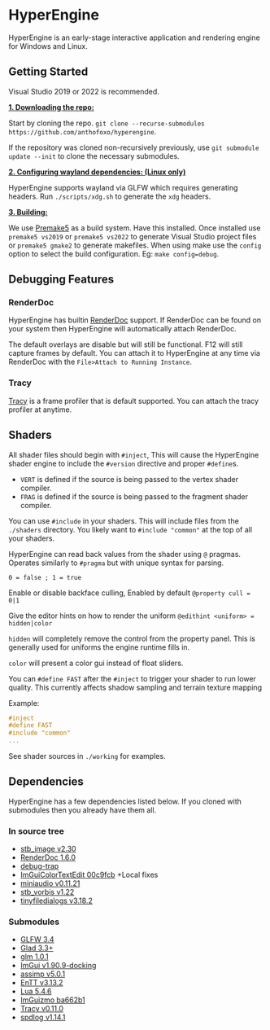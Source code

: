 # HyperEngine
HyperEngine is an early-stage interactive application and rendering engine for Windows and Linux.

## Getting Started
Visual Studio 2019 or 2022 is recommended.

<ins>**1. Downloading the repo:**</ins>

Start by cloning the repo. `git clone --recurse-submodules https://github.com/anthofoxo/hyperengine`.

If the repository was cloned non-recursively previously, use `git submodule update --init` to clone the necessary submodules.

<ins>**2. Configuring wayland dependencies: (Linux only)**</ins>

HyperEngine supports wayland via GLFW which requires generating headers. Run `./scripts/xdg.sh` to generate the `xdg` headers.

<ins>**3. Building:**</ins>

We use [Premake5](https://premake.github.io/) as a build system. Have this installed. Once installed use `premake5 vs2019` or `premake5 vs2022` to generate Visual Studio project files or `premake5 gmake2` to generate makefiles. When using make use the `config` option to select the build configuration. Eg: `make config=debug`.

## Debugging Features

### RenderDoc
HyperEngine has builtin [RenderDoc](https://renderdoc.org/) support. If RenderDoc can be found on your system then HyperEngine will automatically attach RenderDoc.

The default overlays are disable but will still be functional. F12 will still capture frames by default. You can attach it to HyperEngine at any time via RenderDoc with the `File>Attach to Running Instance`.

### Tracy
[Tracy](https://github.com/wolfpld/tracy/releases/tag/v0.11.0) is a frame profiler that is default supported. You can attach the tracy profiler at anytime.

## Shaders
All shader files should begin with `#inject`,
This will cause the HyperEngine shader engine to include the `#version` directive and proper `#define`s.

* `VERT` is defined if the source is being passed to the vertex shader compiler.
* `FRAG` is defined if the source is being passed to the fragment shader compiler.

You can use `#include` in your shaders. This will include files from the `./shaders` directory.
You likely want to `#include "common"` at the top of all your shaders.

HyperEngine can read back values from the shader using `@` pragmas.
Operates similarly to `#pragma` but with unique syntax for parsing.


`0 = false ; 1 = true`

Enable or disable backface culling, Enabled by default
`@property cull = 0|1`

Give the editor hints on how to render the uniform
`@edithint <uniform> = hidden|color`

`hidden` will completely remove the control from the property panel.
This is generally used for uniforms the engine runtime fills in.

`color` will present a color gui instead of float sliders.

You can `#define FAST` after the `#inject` to trigger your shader to run lower quality.
This currently affects shadow sampling and terrain texture mapping

Example:
```glsl
#inject
#define FAST
#include "common"
...
```

See shader sources in `./working` for examples.

## Dependencies
HyperEngine has a few dependencies listed below. If you cloned with submodules then you already have them all.

### In source tree
* [stb_image v2.30](https://github.com/nothings/stb/blob/f7f20f39fe4f206c6f19e26ebfef7b261ee59ee4/stb_image.h)
* [RenderDoc 1.6.0](https://renderdoc.org/docs/in_application_api.html)
* [debug-trap](https://github.com/nemequ/portable-snippets/blob/84abba93ff3d52c87e08ba81de1cc6615a42b72e/debug-trap/debug-trap.h)
* [ImGuiColorTextEdit 00c9fcb](https://github.com/santaclose/ImGuiColorTextEdit/tree/00c9fcb39e5dc82a4eefcf2e97f29e5e74381895) +Local fixes
* [miniaudio v0.11.21](https://github.com/mackron/miniaudio/tree/4a5b74bef029b3592c54b6048650ee5f972c1a48)
* [stb_vorbis v1.22](https://github.com/nothings/stb/blob/f75e8d1cad7d90d72ef7a4661f1b994ef78b4e31/stb_vorbis.c)
* [tinyfiledialogs v3.18.2](https://sourceforge.net/p/tinyfiledialogs/code/ci/29c1b354d75825209adf8cc1979c425885a64d32/tree/)
### Submodules
* [GLFW 3.4](https://github.com/glfw/glfw/tree/3.4)
* [Glad 3.3+](https://gen.glad.sh/#generator=c&api=gl%3D3.3&profile=gl%3Dcore%2Cgles1%3Dcommon&extensions=GL_ARB_direct_state_access%2CGL_ARB_texture_filter_anisotropic%2CGL_ARB_texture_storage%2CGL_EXT_texture_filter_anisotropic%2CGL_KHR_debug)
* [glm 1.0.1](https://github.com/g-truc/glm/tree/1.0.1)
* [ImGui v1.90.9-docking](https://github.com/ocornut/imgui/tree/v1.90.9-docking)
* [assimp v5.0.1](https://github.com/assimp/assimp/tree/v5.0.1)
* [EnTT v3.13.2](https://github.com/skypjack/entt/tree/v3.13.2)
* [Lua 5.4.6](https://github.com/anthofoxo/lua/tree/5.4.6)
* [ImGuizmo ba662b1](https://github.com/CedricGuillemet/ImGuizmo/tree/ba662b119d64f9ab700bb2cd7b2781f9044f5565)
* [Tracy v0.11.0](https://github.com/wolfpld/tracy/tree/v0.11.0)
* [spdlog v1.14.1](https://github.com/gabime/spdlog/tree/v1.14.1)